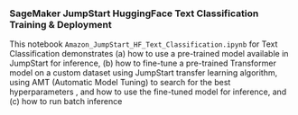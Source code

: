 ### SageMaker JumpStart HuggingFace Text Classification Training & Deployment
This notebook `Amazon_JumpStart_HF_Text_Classification.ipynb` for Text Classification demonstrates (a) how to use a pre-trained model available in JumpStart for inference, (b) how to fine-tune a pre-trained Transformer model on a custom dataset using JumpStart transfer learning algorithm, using AMT (Automatic Model Tuning) to search for the best hyperparameters , and how to use the fine-tuned model for inference, and (c) how to run batch inference